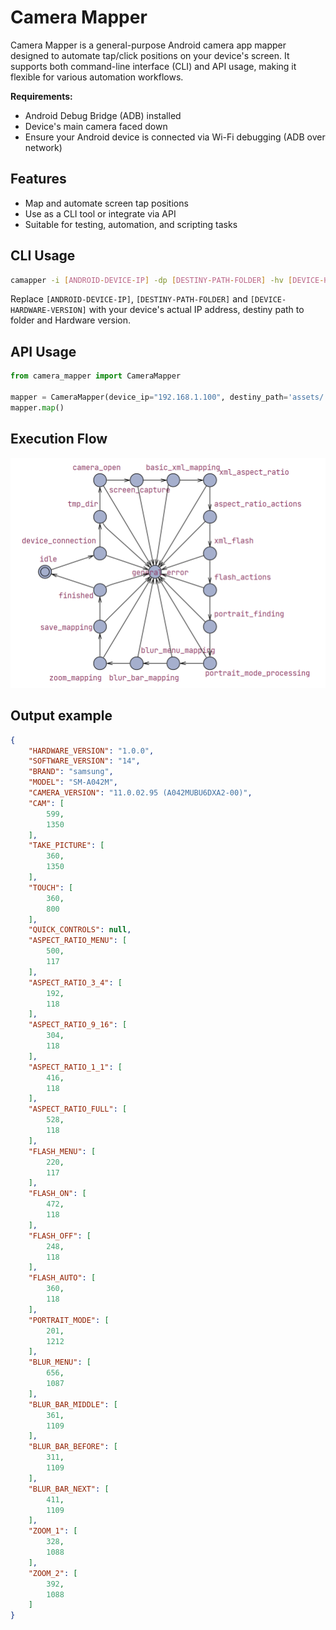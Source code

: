 # Camera Mapper
Camera Mapper is a general-purpose Android camera app mapper designed to automate tap/click positions on your device's screen. It supports both command-line interface (CLI) and API usage, making it flexible for various automation workflows.

**Requirements:**  
- Android Debug Bridge (ADB) installed
- Device's main camera faced down
- Ensure your Android device is connected via Wi-Fi debugging (ADB over network)

## Features
- Map and automate screen tap positions
- Use as a CLI tool or integrate via API
- Suitable for testing, automation, and scripting tasks

## CLI Usage

```sh
camapper -i [ANDROID-DEVICE-IP] -dp [DESTINY-PATH-FOLDER] -hv [DEVICE-HARDWARE-VERSION]
```

Replace `[ANDROID-DEVICE-IP]`, `[DESTINY-PATH-FOLDER]` and `[DEVICE-HARDWARE-VERSION]` with your device's actual IP address, destiny path to folder and Hardware version.

## API Usage

```python
from camera_mapper import CameraMapper

mapper = CameraMapper(device_ip="192.168.1.100", destiny_path='assets/' ,device_hardware_version="1.0.0")
mapper.map()
```

## Execution Flow
![Finite State Machine](assets/fsm.png)

## Output example
```json
{
    "HARDWARE_VERSION": "1.0.0",
    "SOFTWARE_VERSION": "14",
    "BRAND": "samsung",
    "MODEL": "SM-A042M",
    "CAMERA_VERSION": "11.0.02.95 (A042MUBU6DXA2-00)",
    "CAM": [
        599,
        1350
    ],
    "TAKE_PICTURE": [
        360,
        1350
    ],
    "TOUCH": [
        360,
        800
    ],
    "QUICK_CONTROLS": null,
    "ASPECT_RATIO_MENU": [
        500,
        117
    ],
    "ASPECT_RATIO_3_4": [
        192,
        118
    ],
    "ASPECT_RATIO_9_16": [
        304,
        118
    ],
    "ASPECT_RATIO_1_1": [
        416,
        118
    ],
    "ASPECT_RATIO_FULL": [
        528,
        118
    ],
    "FLASH_MENU": [
        220,
        117
    ],
    "FLASH_ON": [
        472,
        118
    ],
    "FLASH_OFF": [
        248,
        118
    ],
    "FLASH_AUTO": [
        360,
        118
    ],
    "PORTRAIT_MODE": [
        201,
        1212
    ],
    "BLUR_MENU": [
        656,
        1087
    ],
    "BLUR_BAR_MIDDLE": [
        361,
        1109
    ],
    "BLUR_BAR_BEFORE": [
        311,
        1109
    ],
    "BLUR_BAR_NEXT": [
        411,
        1109
    ],
    "ZOOM_1": [
        328,
        1088
    ],
    "ZOOM_2": [
        392,
        1088
    ]
}
```